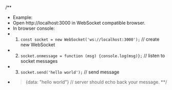 /\*\*

- Example:
- Open http://localhost:3000 in WebSocket compatible browser.
- In browser console:
- 1.  `const socket = new WebSocket('ws://localhost:3000');` // create new WebSocket
- 2.  `socket.onmessage = function (msg) {console.log(msg)};` // listen to socket messages
- 3.  `socket.send('hello world');` // send message
- > {data: "hello world"} // server should echo back your message.
  > \*\*/
